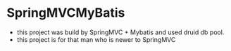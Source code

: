 # SpringMVCMyBatis
- this project was build by SpringMVC + Mybatis and used druid db pool.
- this project is for that man who is newer to SpringMVC
